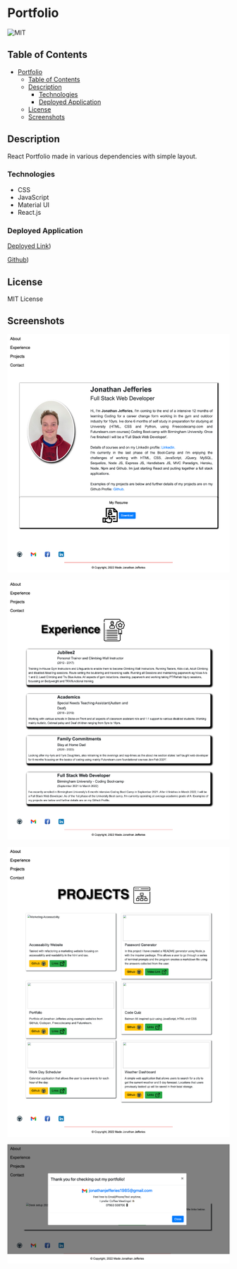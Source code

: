 # Portfolio

![MIT](https://img.shields.io/static/v1?label=MIT&message=License&color=blueviolet)

## Table of Contents

- [Portfolio](#portfolio)
  - [Table of Contents](#table-of-contents)
  - [Description](#description)
    - [Technologies](#technologies)
    - [Deployed Application](#deployed-application)
  - [License](#license)
  - [Screenshots](#screenshots)

## Description

React Portfolio made in various dependencies with simple layout.

### Technologies

- CSS
- JavaScript
- Material UI
- React.js

### Deployed Application

[Deployed Link](https://jj77847.github.io/react-ideas-2/))

[Github](https://jj77847.github.io/react-ideas-2/))

## License

MIT License

## Screenshots

![About Page](images/../src/images/aboutme-screenshot.png)

![Experience Page](images/../src/images/experince-screenshot.png)

![Projects Page](images/../src/images/projects-screenshot.png)

![Contact Page](images/../src/images/contact-screenshot.png)
